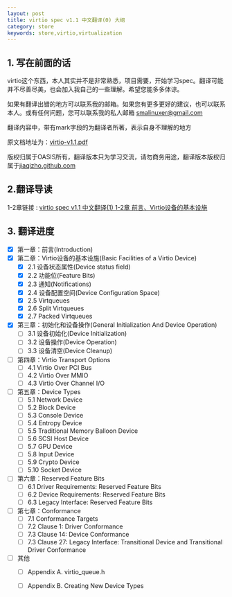 ```yaml
---
layout: post
title: virtio spec v1.1 中文翻译(0) 大纲
category: store
keywords: store,virtio,virtualization
---
```




## 1. 写在前面的话

virtio这个东西，本人其实并不是非常熟悉，项目需要，开始学习spec。翻译可能并不尽善尽美，也会加入我自己的一些理解。希望您能多多体谅。

如果有翻译出错的地方可以联系我的邮箱。如果您有更多更好的建议，也可以联系本人。或有任何问题，您可以联系我的私人邮箱 [smalinuxer@gmail.com](mailto://smalinuxer@gmail.com)

翻译内容中，带有mark字段的为翻译者所著，表示自身不理解的地方

原文档地址为：[virtio-v1.1.pdf](https://docs.oasis-open.org/virtio/virtio/v1.1/virtio-v1.1.pdf)
 
版权归属于OASIS所有，翻译版本只为学习交流，请勿商务用途，翻译版本版权归属于[jiaqizho.github.com](http://jiaqizho.github.com)


## 2.翻译导读
1-2章链接 : [virtio spec v1.1 中文翻译(1) 1-2章 前言、Virtio设备的基本设施](http://jiaqizho.github.io/2020/03/11/virtio-spec-translation-1.html)

## 3. 翻译进度

- [x] 第一章：前言(Introduction)
- [x] 第二章：Virtio设备的基本设施(Basic Facilities of a Virtio Device)
    - [x] 2.1 设备状态属性(Device status field)
    - [x] 2.2 功能位(Feature Bits)
    - [x] 2.3 通知(Notifications)
    - [x] 2.4 设备配置空间(Device Configuration Space)
    - [x] 2.5 Virtqueues
    - [x] 2.6 Split Virtqueues
    - [x] 2.7 Packed Virtqueues
- [x] 第三章：初始化和设备操作(General Initialization And Device Operation)
    - [ ] 3.1 设备初始化(Device Initialization)
    - [ ] 3.2 设备操作(Device Operation)
    - [ ] 3.3 设备清空(Device Cleanup)
- [ ] 第四章：Virtio Transport Options
    - [ ] 4.1 Virtio Over PCI Bus
    - [ ] 4.2 Virtio Over MMIO
    - [ ] 4.3 Virtio Over Channel I/O
- [ ] 第五章：Device Types
    - [ ] 5.1 Network Device
    - [ ] 5.2 Block Device
    - [ ] 5.3 Console Device
    - [ ] 5.4 Entropy Device
    - [ ] 5.5 Traditional Memory Balloon Device
    - [ ] 5.6 SCSI Host Device
    - [ ] 5.7 GPU Device
    - [ ] 5.8 Input Device
    - [ ] 5.9 Crypto Device    
    - [ ] 5.10 Socket Device
- [ ] 第六章：Reserved Feature Bits
    - [ ] 6.1 Driver Requirements: Reserved Feature Bits
    - [ ] 6.2 Device Requirements: Reserved Feature Bits
    - [ ] 6.3 Legacy Interface: Reserved Feature Bits
- [ ] 第七章：Conformance
    - [ ] 7.1 Conformance Targets
    - [ ] 7.2 Clause 1: Driver Conformance
    - [ ] 7.3 Clause 14: Device Conformance
    - [ ] 7.3 Clause 27: Legacy Interface: Transitional Device and Transitional Driver Conformance
- [ ] 其他
    - [ ] Appendix A. virtio_queue.h
    - [ ] Appendix B. Creating New Device Types

    